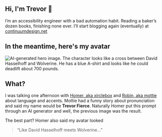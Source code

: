 ## Hi, I'm Trevor 👋
I&rsquo;m an accessibility engineer with a bad automation habit. Reading a baker&rsquo;s dozen books, finishing none ever. I&rsquo;ll start blogging again (eventually) at [continuumdesign.net](https://continuumdesign.net)

## In the meantime, here's my avatar

![AI-generated hero image. The character looks like a cross between David Hasselhoff and Wolverine. He has a blue A-shirt and looks like he could deadlift about 700 pounds.](https://github.com/user-attachments/assets/94392fb1-d7fb-428d-b484-a5fabf576dc6)

## What?
I was talking one afternoon with [Homer, aka xirclebox](https://github.com/xirclebox) and [Robin, aka mottie](https://github.com/mottie) about language and accents. Mottie had a funny story about pronunciation and said my name would be **Trevor Fierce**. Naturally Homer put this prompt through an AI generator and well, the previous image was the result.

The best part? Homer also said my avatar looked

> &ldquo;Like David Hasselhoff meets Wolverine&hellip;&rdquo;


<!--
**1Copenut/1copenut** is a ✨ _special_ ✨ repository because its `README.md` (this file) appears on your GitHub profile.

Here are some ideas to get you started:

- 🔭 I’m currently working on ...
- 🌱 I’m currently learning ...
- 👯 I’m looking to collaborate on ...
- 🤔 I’m looking for help with ...
- 💬 Ask me about ...
- 📫 How to reach me: ...
- 😄 Pronouns: ...
- ⚡ Fun fact: ...
-->
